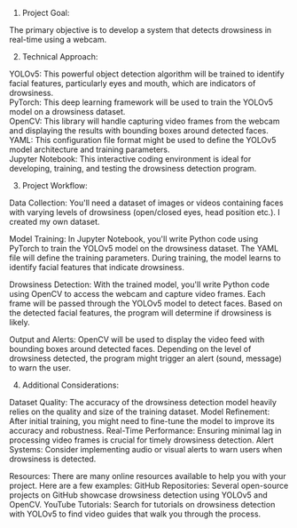 1. Project Goal:

The primary objective is to develop a system that detects drowsiness in real-time using a webcam.

2. Technical Approach:

YOLOv5: This powerful object detection algorithm will be trained to identify facial features, particularly eyes and mouth, which are indicators of drowsiness.  
PyTorch: This deep learning framework will be used to train the YOLOv5 model on a drowsiness dataset.  
OpenCV: This library will handle capturing video frames from the webcam and displaying the results with bounding boxes around detected faces.  
YAML: This configuration file format might be used to define the YOLOv5 model architecture and training parameters.   
Jupyter Notebook: This interactive coding environment is ideal for developing, training, and testing the drowsiness detection program.

3. Project Workflow:

Data Collection:
You'll need a dataset of images or videos containing faces with varying levels of drowsiness (open/closed eyes, head position etc.). I created my own dataset.  

Model Training:
In Jupyter Notebook, you'll write Python code using PyTorch to train the YOLOv5 model on the drowsiness dataset. The YAML file will define the training parameters.
During training, the model learns to identify facial features that indicate drowsiness.

Drowsiness Detection:
With the trained model, you'll write Python code using OpenCV to access the webcam and capture video frames.
Each frame will be passed through the YOLOv5 model to detect faces.
Based on the detected facial features, the program will determine if drowsiness is likely.

Output and Alerts:
OpenCV will be used to display the video feed with bounding boxes around detected faces.
Depending on the level of drowsiness detected, the program might trigger an alert (sound, message) to warn the user.

4.  Additional Considerations:

Dataset Quality: The accuracy of the drowsiness detection model heavily relies on the quality and size of the training dataset.
Model Refinement: After initial training, you might need to fine-tune the model to improve its accuracy and robustness.
Real-Time Performance: Ensuring minimal lag in processing video frames is crucial for timely drowsiness detection.
Alert Systems: Consider implementing audio or visual alerts to warn users when drowsiness is detected.

Resources: There are many online resources available to help you with your project. Here are a few examples:
GitHub Repositories: Several open-source projects on GitHub showcase drowsiness detection using YOLOv5 and OpenCV.
YouTube Tutorials: Search for tutorials on drowsiness detection with YOLOv5 to find video guides that walk you through the process.
